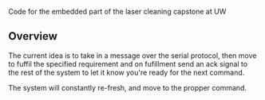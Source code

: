Code for the embedded part of the laser cleaning capstone at UW

## Overview

The current idea is to take in a message over the serial protocol, then move to fuffil the specified requirement and on fufillment send
an ack signal to the rest of the system to let it know you're ready for the next command. 

The system will constantly re-fresh, and move to the propper command. 